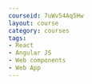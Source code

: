 ```yaml
---
courseid: 7uWv54Aq5Hw
layout: course
category: courses
tags:
- React 
- Angular JS
- Web components
- Web App
---
```

